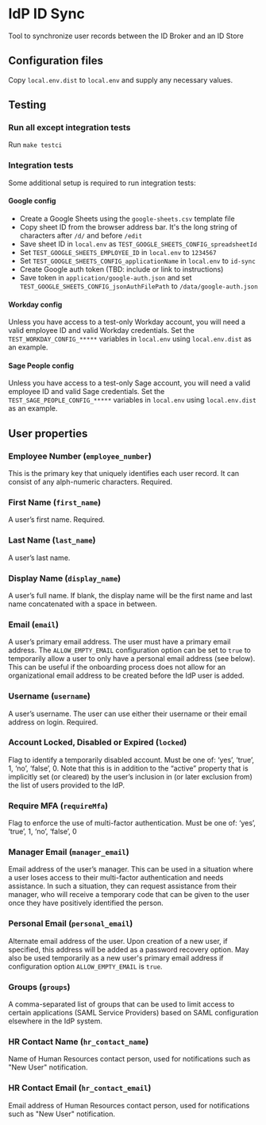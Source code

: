 # IdP ID Sync
Tool to synchronize user records between the ID Broker and an ID Store

## Configuration files
Copy ```local.env.dist``` to ```local.env``` and supply any necessary values.

## Testing

### Run all except integration tests

Run `make testci`

### Integration tests

Some additional setup is required to run integration tests:

#### Google config

- Create a Google Sheets using the `google-sheets.csv` template file
- Copy sheet ID from the browser address bar. It's the long string of characters after `/d/` and before `/edit`
- Save sheet ID in `local.env` as `TEST_GOOGLE_SHEETS_CONFIG_spreadsheetId`
- Set `TEST_GOOGLE_SHEETS_EMPLOYEE_ID`  in `local.env` to `1234567`
- Set `TEST_GOOGLE_SHEETS_CONFIG_applicationName`  in `local.env` to `id-sync`
- Create Google auth token (TBD: include or link to instructions)
- Save token in `application/google-auth.json` and set `TEST_GOOGLE_SHEETS_CONFIG_jsonAuthFilePath` to `/data/google-auth.json`

#### Workday config

Unless you have access to a test-only Workday account, you will need a valid employee ID and valid Workday credentials.
Set the `TEST_WORKDAY_CONFIG_*****` variables in `local.env` using `local.env.dist` as an example.

#### Sage People config

Unless you have access to a test-only Sage account, you will need a valid employee ID and valid Sage credentials. 
Set the `TEST_SAGE_PEOPLE_CONFIG_*****` variables in `local.env` using `local.env.dist` as an example.

## User properties

### Employee Number (`employee_number`)
This is the primary key that uniquely identifies each user record. It can consist of any alph-numeric characters. Required.

### First Name (`first_name`)
A user’s first name. Required.

### Last Name (`last_name`)
A user’s last name.

### Display Name (`display_name`)
A user’s full name. If blank, the display name will be the first name and last name concatenated with a space in between.

### Email (`email`)
A user’s primary email address. The user must have a primary email address. The `ALLOW_EMPTY_EMAIL` configuration option can be set to `true` to temporarily allow a user to only have a personal email address (see below). This can be useful if the onboarding process does not allow for an organizational email address to be created before the IdP user is added.

### Username (`username`)
A user’s username. The user can use either their username or their email address on login. Required.

### Account Locked, Disabled or Expired (`locked`)
Flag to identify a temporarily disabled account. Must be one of: ‘yes’, ‘true’, 1, ‘no’, ‘false’, 0. Note that this is in addition to the “active” property that is implicitly set (or cleared) by the user’s inclusion in (or later exclusion from) the list of users provided to the IdP.

### Require MFA (`requireMfa`)
Flag to enforce the use of multi-factor authentication. Must be one of: ‘yes’, ‘true’, 1, ‘no’, ‘false’, 0

### Manager Email (`manager_email`)
Email address of the user’s manager. This can be used in a situation where a user loses access to their multi-factor authentication and needs assistance. In such a situation, they can request assistance from their manager, who will receive a temporary code that can be given to the user once they have positively identified the person.

### Personal Email (`personal_email`)
Alternate email address of the user. Upon creation of a new user, if specified, this address will be added as a password recovery option. May also be used temporarily as a new user's primary email address if configuration option `ALLOW_EMPTY_EMAIL` is `true`.

### Groups (`groups`)
A comma-separated list of groups that can be used to limit access to certain applications (SAML Service Providers) based on SAML configuration elsewhere in the IdP system.

### HR Contact Name (`hr_contact_name`)
Name of Human Resources contact person, used for notifications such as "New User" notification.

### HR Contact Email (`hr_contact_email`)
Email address of Human Resources contact person, used for notifications such as "New User" notification.
